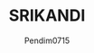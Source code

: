 ---
author: Pendim0715
title: "SRIKANDI"
thumbnail: /Aplikasi-SPBE/thumbnails/SRIKANDI.png
eurl: https://rekrutmen-tni.mil.id/informasi/persyaratan?s=SRIKANDI
---